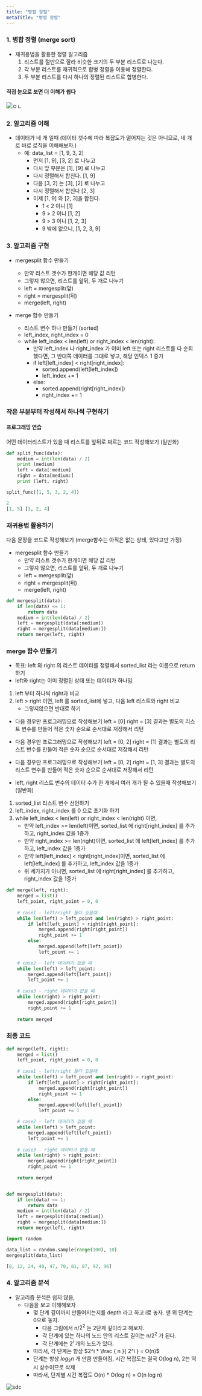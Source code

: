 ```yaml
---
title: "병렬 정렬"
metaTitle: "병렬 정렬"
---
```


### 1. 병합 정렬 (merge sort) 
* 재귀용법을 활용한 정렬 알고리즘
  1. 리스트를 절반으로 잘라 비슷한 크기의 두 부분 리스트로 나눈다.
  2. 각 부분 리스트를 재귀적으로 합병 정렬을 이용해 정렬한다.
  3. 두 부분 리스트를 다시 하나의 정렬된 리스트로 합병한다.

#### 직접 눈으로 보면 더 이해가 쉽다

![ㅇㄴ](https://upload.wikimedia.org/wikipedia/commons/c/cc/Merge-sort-example-300px.gif)

### 2. 알고리즘 이해
* 데이터가 네 개 일때 (데이터 갯수에 따라 복잡도가 떨어지는 것은 아니므로, 네 개로 바로 로직을 이해해보자.)
  - 예: data_list = [1, 9, 3, 2]
    - 먼저 [1, 9], [3, 2] 로 나누고
    - 다시 앞 부분은 [1], [9] 로 나누고
    - 다시 정렬해서 합친다. [1, 9]
    - 다음 [3, 2] 는 [3], [2] 로 나누고
    - 다시 정렬해서 합친다 [2, 3]
    - 이제 [1, 9] 와 [2, 3]을 합친다.
      - 1 < 2 이니 [1]
      - 9 > 2 이니 [1, 2]
      - 9 > 3 이니 [1, 2, 3]
      - 9 밖에 없으니, [1, 2, 3, 9]

### 3. 알고리즘 구현
* mergesplit 함수 만들기
  - 만약 리스트 갯수가 한개이면 해당 값 리턴
  - 그렇지 않으면, 리스트를 앞뒤, 두 개로 나누기
  - left = mergesplit(앞)
  - right = mergesplit(뒤)
  - merge(left, right)

* merge 함수 만들기
  - 리스트 변수 하나 만들기 (sorted)
  - left_index, right_index = 0
  - while left_index < len(left) or right_index < len(right):
    - 만약 left_index 나 right_index 가 이미 left 또는 right 리스트를 다 순회했다면, 그 반대쪽 데이터를 그대로 넣고, 해당 인덱스 1 증가
    - if left[left_index] < right[right_index]:
      - sorted.append(left[left_index])
      - left_index += 1
    - else:
      - sorted.append(right[right_index])
      - right_index += 1
    
### 작은 부분부터 작성해서 하나씩 구현하기

#### 프로그래밍 연습
어떤 데이터리스트가 있을 때 리스트를 앞뒤로 짜르는 코드 작성해보기 (일반화)

```py
def split_func(data):
    medium = int(len(data) / 2)
    print (medium)
    left = data[:medium]
    right = data[medium:]
    print (left, right)

split_func([1, 5, 3, 2, 4])

2
[1, 5] [3, 2, 4]
```

### 재귀용법 활용하기

다음 문장을 코드로 작성해보기 (merge함수는 아직은 없는 상태, 있다고만 가정)
* mergesplit 함수 만들기
  - 만약 리스트 갯수가 한개이면 해당 값 리턴
  - 그렇지 않으면, 리스트를 앞뒤, 두 개로 나누기
  - left = mergesplit(앞)
  - right = mergesplit(뒤)
  - merge(left, right)

```py
def mergesplit(data):
    if len(data) <= 1:
        return data
    medium = int(len(data) / 2)
    left = mergesplit(data[:medium])
    right = mergesplit(data[medium:])
    return merge(left, right)
```

### merge 함수 만들기
* 목표: left 와 right 의 리스트 데이터를 정렬해서 sorted_list 라는 이름으로 return 하기
* left와 right는 이미 정렬된 상태 또는 데이터가 하나임

1. left 부터 하나씩 right과 비교
2. left > right 이면, left 를 sorted_list에 넣고, 다음 left 리스트와 right 비교
   - 그렇지않으면 반대로 하기

- 다음 경우만 프로그래밍으로 작성해보기
left = [0]
right = [3]
결과는 별도의 리스트 변수를 만들어 적은 숫자 순으로 순서대로 저장해서 리턴

- 다음 경우만 프로그래밍으로 작성해보기
left = [0, 2]
right = [1]
결과는 별도의 리스트 변수를 만들어 적은 숫자 순으로 순서대로 저장해서 리턴

- 다음 경우만 프로그래밍으로 작성해보기
left = [0, 2]
right = [1, 3]
결과는 별도의 리스트 변수를 만들어 적은 숫자 순으로 순서대로 저장해서 리턴

- left, right 리스트 변수의 데이터 수가 한 개에서 여러 개가 될 수 있을때 작성해보기(일반화)

1. sorted_list 리스트 변수 선언하기
2. left_index, right_index 를 0 으로 초기화 하기
3. while left_index < len(left) or right_index < len(right) 이면,
   - 만약 left_index >= len(left)이면, sorted_list 에 right[right_index] 를 추가하고, right_index 값을 1증가
   - 만약 right_index >= len(right)이면, sorted_list 에 left[left_index] 를 추가하고, left_index 값을 1증가
   - 만약 left[left_index] < right[right_index]이면, sorted_list 에 left[left_index] 를 추가하고, left_index 값을 1증가
   - 위 세가지가 아니면, sorted_list 에 right[right_index] 를 추가하고, right_index 값을 1증가

```py
def merge(left, right):
    merged = list()
    left_point, right_point = 0, 0
    
    # case1 - left/right 둘다 있을때
    while len(left) > left_point and len(right) > right_point:
        if left[left_point] > right[right_point]:
            merged.append(right[right_point])
            right_point += 1
        else:
            merged.append(left[left_point])
            left_point += 1

    # case2 - left 데이터가 없을 때
    while len(left) > left_point:
        merged.append(left[left_point])
        left_point += 1
        
    # case3 - right 데이터가 없을 때
    while len(right) > right_point:
        merged.append(right[right_point])
        right_point += 1
    
    return merged
```

### 최종 코드

```py
def merge(left, right):
    merged = list()
    left_point, right_point = 0, 0
    
    # case1 - left/right 둘다 있을때
    while len(left) > left_point and len(right) > right_point:
        if left[left_point] > right[right_point]:
            merged.append(right[right_point])
            right_point += 1
        else:
            merged.append(left[left_point])
            left_point += 1

    # case2 - left 데이터가 없을 때
    while len(left) > left_point:
        merged.append(left[left_point])
        left_point += 1
        
    # case3 - right 데이터가 없을 때
    while len(right) > right_point:
        merged.append(right[right_point])
        right_point += 1
    
    return merged


def mergesplit(data):
    if len(data) <= 1:
        return data
    medium = int(len(data) / 2)
    left = mergesplit(data[:medium])
    right = mergesplit(data[medium:])
    return merge(left, right)
```
```py
import random

data_list = random.sample(range(100), 10)
mergesplit(data_list)

[8, 12, 24, 40, 47, 70, 81, 87, 92, 96]
```

### 4. 알고리즘 분석
* 알고리즘 분석은 쉽지 않음,
  - 다음을 보고 이해해보자
    - 몇 단계 깊이까지 만들어지는지를 depth 라고 하고 i로 놓자. 맨 위 단계는 0으로 놓자.
      - 다음 그림에서 n/$2^2$ 는 2단계 깊이라고 해보자.
      - 각 단계에 있는 하나의 노드 안의 리스트 길이는 n/$2^2$ 가 된다.
      - 각 단계에는 $2^i$ 개의 노드가 있다.
    - 따라서, 각 단계는 항상 $2^i * \frac { n }{ 2^i } = O(n)$
    - 단계는 항상 $log_2 n$ 개 만큼 만들어짐, 시간 복잡도는 결국 O(log n), 2는 역시 상수이므로 삭제
    - 따라서, 단계별 시간 복잡도 O(n) * O(log n) = O(n log n)

![sdc](https://www.fun-coding.org/00_Images/mergesortcomplexity.png)
